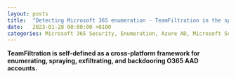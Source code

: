 ```yaml
---
layout: posts
title:  "Detecting Microsoft 365 enumeration - TeamFiltration in the spotlight"
date:   2023-01-28 00:00:00 +0100
categories: Microsoft 365 Security, Enumeration, Azure AD, Microsoft Sentinel, DFIR
---
```


**TeamFiltration is self-defined as a cross-platform framework for enumerating, spraying, exfiltrating, and backdooring O365 AAD accounts.**
